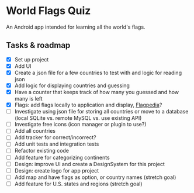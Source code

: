 # World Flags Quiz

An Android app intended for learning all the world's flags.

## Tasks & roadmap

- [X] Set up project
- [X] Add UI
- [X] Create a json file for a few countries to test with and logic for reading json
- [X] Add logic for displaying countries and guessing
- [X] Have a counter that keeps track of how many you guessed and how many is left
- [X] Flags: add flags locally to application and display, [Flagpedia](https://flagpedia.net)?
- [ ] Investigate using json file for storing all countries or move to a database (local SQLite vs. remote MySQL vs. use existing API) 
- [ ] Investigate free icons (icon manager or plugin to use?)
- [ ] Add all countries
- [ ] Add tracker for correct/incorrect?
- [ ] Add unit tests and integration tests
- [ ] Refactor existing code
- [ ] Add feature for categorizing continents
- [ ] Design: improve UI and create a DesignSystem for this project
- [ ] Design: create logo for app project
- [ ] Add map and have flags as option, or country names (stretch goal)
- [ ] Add feature for U.S. states and regions (stretch goal)